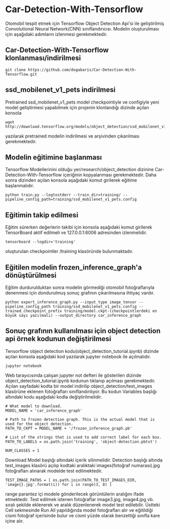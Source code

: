 # Car-Detection-With-Tensorflow
Otomobil tespit etmek için Tensorflow Object Detection Api'si ile geliştirilmiş Convolutional Neural Network(CNN) sınıflandırıcısı.
Modelin oluşturulması için aşağıdaki adımların izlenmesi gerekmektedir.

## Car-Detection-With-Tensorflow klonlanması/indirilmesi

```
git clone https://github.com/dogabaris/Car-Detection-With-Tensorflow.git

```

## ssd_mobilenet_v1_pets indirilmesi
Pretrained ssd_mobilenet_v1_pets model checkpointiyle ve configiyle yeni model geliştirmesi yapabilmek için projenin klonlandığı dizinde açılan konsola

```
wget http://download.tensorflow.org/models/object_detection/ssd_mobilenet_v1_coco_11_06_2017.tar.gz
```
yazılarak pretrained modelin indirilmesi ve arşivinden çıkarılması gerekmektedir.

## Modelin eğitimine başlanması
Tensorflow Modellerinini olduğu yer/research/object_detection dizinine Car-Detection-With-Tensorflow içeriğinin kopyalanması gerekmektedir.
Daha sonra dizinden açılan konsola aşağıdaki komut girilerek eğitime başlanmalıdır.

```
python train.py --logtostderr --train_dir=training/ --pipeline_config_path=training/ssd_mobilenet_v1_pets.config
```

## Eğitimin takip edilmesi
Eğitim sürerken değerlerin takibi için konsola aşağıdaki komut girilerek TensorBoard aktif edilmeli ve 127.0.0.1:6006 adresinden izlenmelidir.

```
tensorboard --logdir='training'
```
oluşturulan checkpointler /training klasöründe bulunmaktadır.

## Eğitilen modelin frozen_inference_graph'a dönüştürülmesi
Eğitim durdurulduktan sonra modelin görmediği otomobil fotoğraflarıyla denenmesi için dondurulmuş sonuç grafının çıkarılmasına ihtiyaç vardır.

```
python export_inference_graph.py --input_type image_tensor --pipeline_config_path training/ssd_mobilenet_v1_pets.config --trained_checkpoint_prefix training/model.ckpt-(checkpointlerdeki en büyük sayı yazılmalı) --output_directory car_inference_graph
```
## Sonuç grafının kullanılması için object detection api örnek kodunun değiştirilmesi
Tensorflow object detection kodu(object_detection_tutorial.ipynb) dizinde açılan konsola aşağıdaki kod yazılarak jupyter notebook ile açılmalıdır.
```
jupyter notebook
```
Web tarayıcısında çalışan jupyter not defteri ile gösterilen dizinde object_detection_tutorial.ipynb kodunun tıklanıp açılması gerekmektedir.
Açılan sayfadaki kodta bir model indirilip object_detection/test_images klasörüne eklenen fotoğrafları sınıflandırılıyor. Bu kodun Variables başlığı altındaki kodu aşağıdaki kodla değiştirilmelidir.
```
# What model to download.
MODEL_NAME = 'car_inference_graph'

# Path to frozen detection graph. This is the actual model that is used for the object detection.
PATH_TO_CKPT = MODEL_NAME + '/frozen_inference_graph.pb'

# List of the strings that is used to add correct label for each box.
PATH_TO_LABELS = os.path.join('training', 'object-detection.pbtxt')

NUM_CLASSES = 1
```
Download Model başlığı altındaki içerik silinmelidir. 
Detection başlığı altında test_images klasörü açılıp kodtaki aralıktaki images(fotoğraf numarası).jpg fotoğrafları alınarak modelde test edilmektedir.
```
TEST_IMAGE_PATHS = [ os.path.join(PATH_TO_TEST_IMAGES_DIR, 'image{}.jpg'.format(i)) for i in range(3, 8) ]
```
range parantez içi modele gönderilecek görüntülerin aralığını ifade etmektedir. Test edilmek istenen fotoğraflar image3.jpg, image4.jpg vb. sıralı şekilde eklenerek ve aralık düzenlenerek model test edilebilir.
Üstteki Cell sekmesinde Run All yapıldığında model fotoğrafları alır ve eğitildiği cismi fotoğraf içerisinde bulur ve cismi yüzde olarak benzettiği sınıfla kare içine alır.
